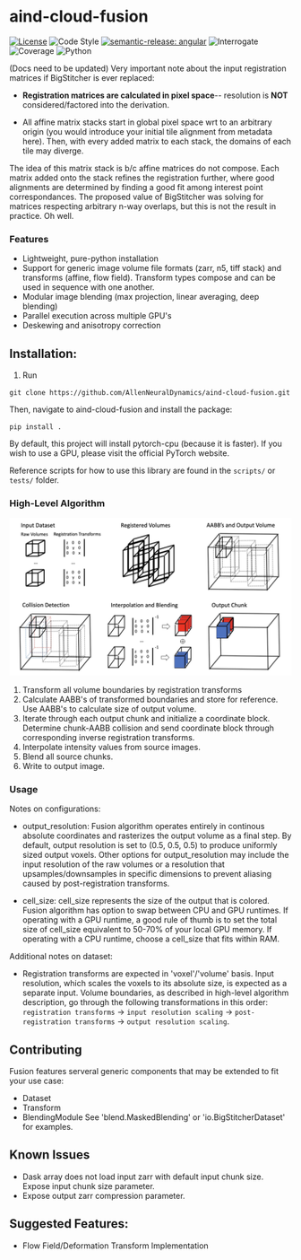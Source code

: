 # aind-cloud-fusion

[![License](https://img.shields.io/badge/license-MIT-brightgreen)](LICENSE)
![Code Style](https://img.shields.io/badge/code%20style-black-black)
[![semantic-release: angular](https://img.shields.io/badge/semantic--release-angular-e10079?logo=semantic-release)](https://github.com/semantic-release/semantic-release)
![Interrogate](https://img.shields.io/badge/interrogate-43.1%25-red)
![Coverage](https://img.shields.io/badge/coverage-100%25-brightgreen?logo=codecov)
![Python](https://img.shields.io/badge/python->=3.7-blue?logo=python)

(Docs need to be updated)
Very important note about the input registration matrices
if BigStitcher is ever replaced:
- **Registration matrices are calculated in pixel space**--
resolution is **NOT** considered/factored into the derivation.

- All affine matrix stacks start in global pixel space wrt to an arbitrary origin (you would introduce your initial tile alignment from metadata here). Then, with every added matrix to each stack, the domains of each tile may diverge.

The idea of this matrix stack is b/c affine matrices do not compose. Each matrix added onto the stack refines the registration further, where good alignments are determined by finding a good fit
among interest point correspondances.
The proposed value of BigStitcher was solving for matrices respecting arbitrary n-way overlaps, but this is not the result in practice. Oh well.


### Features
- Lightweight, pure-python installation
- Support for generic image volume file formats (zarr, n5, tiff stack) and transforms (affine, flow field).
Transform types compose and can be used in sequence with one another.
- Modular image blending (max projection, linear averaging, deep blending)
- Parallel execution across multiple GPU's
- Deskewing and anisotropy correction

## Installation:
1) Run
```
git clone https://github.com/AllenNeuralDynamics/aind-cloud-fusion.git
```
Then, navigate to aind-cloud-fusion and install the package:
```
pip install .
```
By default, this project will install pytorch-cpu (because it is faster).
If you wish to use a GPU, please visit the official PyTorch website.

Reference scripts for how to use this library are found in the `scripts/` or `tests/` folder.

### High-Level Algorithm
![plot](fusion_algorithm_visual.jpg)

1) Transform all volume boundaries by registration transforms
2) Calculate AABB's of transformed boundaries and store for reference. Use AABB's to calculate size of output volume.
3) Iterate through each output chunk and initialize a coordinate block. Determine chunk-AABB collision and send coordinate block through corresponding inverse registration transforms.
4) Interpolate intensity values from source images.
5) Blend all source chunks.
6) Write to output image.

### Usage
Notes on configurations:
- output_resolution:
Fusion algorithm operates entirely in continous absolute coordinates and rasterizes the output volume as a final step. By default, output resolution is set to (0.5, 0.5, 0.5) to produce uniformly sized output voxels. Other options for output_resolution may include the input resolution of the raw volumes or a resolution that upsamples/downsamples in specific dimensions to prevent aliasing caused by post-registration transforms.

- cell_size:
cell_size represents the size of the output that is colored. Fusion algorithm has option to swap between CPU and GPU runtimes. If operating with a GPU runtime, a good rule of thumb is to set the total size of cell_size equivalent to 50-70% of your local GPU memory. If operating with a CPU runtime, choose a cell_size that fits within RAM.

Additional notes on dataset:
- Registration transforms are expected in 'voxel'/'volume' basis. Input resolution, which scales the voxels to its absolute size, is expected as a separate input.
Volume boundaries, as described in high-level algorithm description, go through the following transformations in this order: `registration transforms` -> `input resolution scaling` -> `post-registration transforms` -> `output resolution scaling`.

## Contributing
Fusion features serveral generic components that may be extended to fit your use case:
- Dataset
- Transform
- BlendingModule
See 'blend.MaskedBlending' or 'io.BigStitcherDataset' for examples.

## Known Issues
- Dask array does not load input zarr with default input chunk size. Expose input chunk size parameter.
- Expose output zarr compression parameter.

## Suggested Features:
- Flow Field/Deformation Transform Implementation